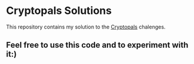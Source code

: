 # Cryptopals Solutions

This repository contains my solution to the [Cryptopals](https://cryptopals.com/sets/1) chalenges. 
 
 ## Feel free to use this code and to experiment with it:)